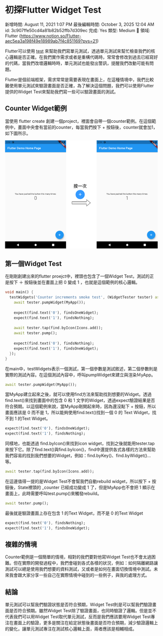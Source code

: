 # 初探Flutter Widget Test

新增時間: August 11, 2021 1:07 PM
最後編輯時間: October 3, 2025 12:04 AM
id: 3c907ffe50cd4a81b82b52ffb7d309ec
完成: Yes
類型: Medium
🧩 領域: Flutter (https://www.notion.so/Flutter-aec5ea3a198f49e18989ab7f4c851169?pvs=21)

Flutter可以使用 [test](https://pub.dev/packages/test) 來幫助我們寫單元測試，透過單元測試來幫忙檢查我們的核心邏輯是否正確。在我們實作需求或者是重構代碼時，常常會修改到過去已經寫好的代碼，當我們改壞邏輯時時，單元測試也能發出警訊，提醒我們改動可能有問題。

Flutter是個前端框架，需求常常是需要表現在畫面上，在這種情境中，我們比較難使用單元測試來驗證畫面是否正確，為了解決這個問題，我們可以使用Flutter提供的Widget Test來幫助我們寫一些可以驗證畫面的測試。

## Counter Ｗidget範例

當使用 flutter create 創建一個project，裡面會自帶一個counter範例。在這個範例中，畫面中央會有當前的counter，每當我們按下 + 按鈕後，counter就會加1，如下圖所示。

![](%E5%88%9D%E6%8E%A2Flutter%20Widget%20Test/widget_test.png)

## 第一個Widget Test

在剛剛創建出來的flutter proejct中，裡頭也包含了一個Widget Test，測試的正是按下 ＋ 按鈕後並在畫面上把 0 變成 1 ，也就是這個範例的核心邏輯。

```dart
void main() {
  testWidgets('Counter increments smoke test', (WidgetTester tester) async {
    await tester.pumpWidget(MyApp());

    expect(find.text('0'), findsOneWidget);
    expect(find.text('1'), findsNothing);

    await tester.tap(find.byIcon(Icons.add));
    await tester.pump();

    expect(find.text('0'), findsNothing);
    expect(find.text('1'), findsOneWidget);
  });
}
```

在main中，testWidgets表示一個測試，第一個參數是測試敘述，第二個參數則是實際的測試內容。在這個測試內容中，呼叫pumpWidget來建立與渲染ＭyApp。

```dart
await tester.pumpWidget(MyApp());
```

當MyApp建立起來之後，就可以使用find方法來幫助找到想要的Widget。透過 find.text()來找到畫面中的包含 0 和 1 文字的Widget，透過expect驗證結果是否符合預期。以這個範例來說，當MyApp剛開起來時，因為還沒點下 + 按鈕，所以畫面應該是 0 而不是 1，所以能夠使用find.text()找到一個 0 的 Text Widget，找不到 1 的Text Widget。

```dart
expect(find.text('0'), findsOneWidget);
expect(find.text('1'), findsNothing);
```

同樣地，也能透過 find.byIcon()來找到icon widget，找到之後就能用tester.tap來按下它。除了find.text()與find.byIcon()，find中還提供各式各樣的方法來幫助我們容易的找到我們想要的Widget，例如：find.byKey()、find.byWidget()… 等。

```dart
await tester.tap(find.byIcon(Icons.add));
```

在這邊值得一提的是Widget Test不會幫我們自動rebuild widget，所以按下 + 按鈕後，State裡頭的 _counter 已經成功變成 1 了，但是MyApp也不會把 1 顯示在畫面上，此時需要呼叫test.pump()來觸發rebuild。

```dart
await tester.pump();
```

最後就是驗證畫面上存在包含 1 的Text Widget，而不是 0 的Text Widget

```dart
expect(find.text('0'), findsNothing);
expect(find.text('1'), findsOneWidget);
```

## 複雜的情境

Counter範例是一個簡單的情境，相對的我們要對他寫Widget Test也不會太過困難。但在實際的開發過程中，我們會碰到各式各樣的狀況，例如：如何隔離網路讓測試可以總是使用我們想要的資料測試，又或者是如何在畫面切換情境中測試。未來我會跟大家分享一些自己在實際情境中碰到的一些例子，與我的處理方式。

## 結論

單元測試可以幫我們驗證狀態是否符合預期，Widget Test則是可以幫我們驗證畫面是否符合預期。雖然Widget Test除了驗證畫面，也同時驗證了邏輯。但是並不代表我們可以用Widget Test取代單元測試，反而是我們應該要用Widget Test專注在畫面上的驗證，更多是關注在給定狀態後畫面是否符合預期，減少驗證邏輯上的變化，讓單元測試專注在測試核心邏輯上面，兩者應該是相輔相成。